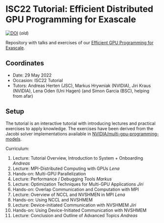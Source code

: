 # ISC22 Tutorial: Efficient Distributed GPU Programming for Exascale

[![DOI](https://zenodo.org/badge/DOI/10.5281/zenodo.5745505.svg)](https://doi.org/10.5281/zenodo.5745505) (*old*)

Repository with talks and exercises of our [Efficient GPU Programming for Exascale](https://app.swapcard.com/widget/event/isc-high-performance-2022/planning/UGxhbm5pbmdfODYxMTQ2).

## Coordinates

* Date: 29 May 2022
* Occasion: ISC22 Tutorial
* Tutors: Andreas Herten (JSC), Markus Hrywniak (NVIDIA), Jiri Kraus (NVIDIA), Lena Oden (Uni Hagen) (and Simon Garcia (BSC), helping from afar)

## Setup

The tutorial is an interactive tutorial with introducing lectures and practical exercises to apply knowledge. The exercises have been derived from the Jacobi solver implementations available in [NVIDIA/multi-gpu-programming-models](https://github.com/NVIDIA/multi-gpu-programming-models).

Curriculum:

1. Lecture: Tutorial Overview, Introduction to System + Onboarding *Andreas*
2. Lecture: MPI-Distributed Computing with GPUs *Lena*
3. Hands-on: Multi-GPU Parallelization
4. Lecture: Performance / Debugging Tools *Markus*
5. Lecture: Optimization Techniques for Multi-GPU Applications *Jiri*
6. Hands-on: Overlap Communication and Computation with MPI
7. Lecture: Overview of NCCL and NVSHMEN in MPI *Lena*
8. Hands-on: Using NCCL and NVSHMEM
9. Lecture: Device-initiated Communication with NVSHMEM *Jiri*
10. Hands-on: Using Device-Initiated Communication with NVSHMEM
11. Lecture: Conclusion and Outline of Advanced Topics *Andreas*